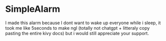 # SimpleAlarm
I made this alarm because I dont want to wake up everyone while i sleep, it took me like 5seconds to make ngl (totally not chatgpt + litteraly copy pasting the entire kivy docs) but i would still appreciate your support.

